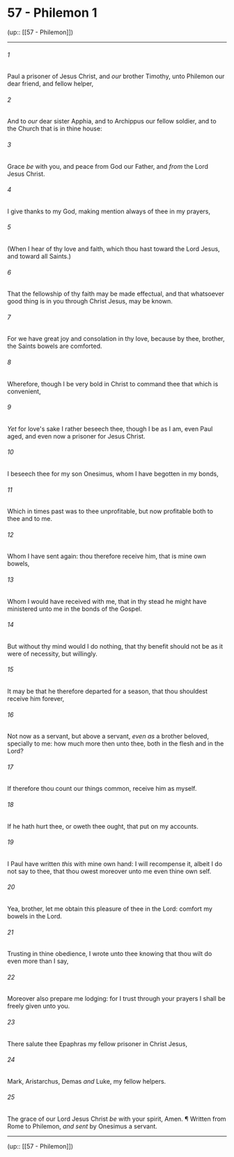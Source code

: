 # 57 - Philemon 1

(up:: [[57 - Philemon]])

***


###### 1 
Paul a prisoner of Jesus Christ, and _our_ brother Timothy, unto Philemon our dear friend, and fellow helper, 

###### 2 
And to _our_ dear sister Apphia, and to Archippus our fellow soldier, and to the Church that is in thine house: 

###### 3 
Grace _be_ with you, and peace from God our Father, and _from_ the Lord Jesus Christ. 

###### 4 
I give thanks to my God, making mention always of thee in my prayers, 

###### 5 
(When I hear of thy love and faith, which thou hast toward the Lord Jesus, and toward all Saints.) 

###### 6 
That the fellowship of thy faith may be made effectual, and that whatsoever good thing is in you through Christ Jesus, may be known. 

###### 7 
For we have great joy and consolation in thy love, because by thee, brother, the Saints bowels are comforted. 

###### 8 
Wherefore, though I be very bold in Christ to command thee that which is convenient, 

###### 9 
_Yet_ for love's sake I rather beseech thee, though I be as I am, even Paul aged, and even now a prisoner for Jesus Christ. 

###### 10 
I beseech thee for my son Onesimus, whom I have begotten in my bonds, 

###### 11 
Which in times past was to thee unprofitable, but now profitable both to thee and to me. 

###### 12 
Whom I have sent again: thou therefore receive him, that is mine own bowels, 

###### 13 
Whom I would have received with me, that in thy stead he might have ministered unto me in the bonds of the Gospel. 

###### 14 
But without thy mind would I do nothing, that thy benefit should not be as it were of necessity, but willingly. 

###### 15 
It may be that he therefore departed for a season, that thou shouldest receive him forever, 

###### 16 
Not now as a servant, but above a servant, _even as_ a brother beloved, specially to me: how much more then unto thee, both in the flesh and in the Lord? 

###### 17 
If therefore thou count our things common, receive him as myself. 

###### 18 
If he hath hurt thee, or oweth thee ought, that put on my accounts. 

###### 19 
I Paul have written _this_ with mine own hand: I will recompense it, albeit I do not say to thee, that thou owest moreover unto me even thine own self. 

###### 20 
Yea, brother, let me obtain this pleasure of thee in the Lord: comfort my bowels in the Lord. 

###### 21 
Trusting in thine obedience, I wrote unto thee knowing that thou wilt do even more than I say, 

###### 22 
Moreover also prepare me lodging: for I trust through your prayers I shall be freely given unto you. 

###### 23 
There salute thee Epaphras my fellow prisoner in Christ Jesus, 

###### 24 
Mark, Aristarchus, Demas _and_ Luke, my fellow helpers. 

###### 25 
The grace of our Lord Jesus Christ _be_ with your spirit, Amen. ¶ Written from Rome to Philemon, _and sent_ by Onesimus a servant.

***

(up:: [[57 - Philemon]])
